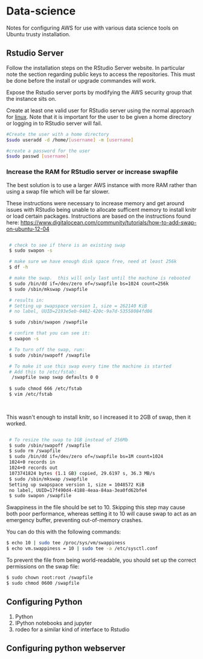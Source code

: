 # Data-science

Notes for configuring AWS for use with various data science tools on Ubuntu trusty installation.


## Rstudio Server
Follow the installation steps on the RStudio Server website. In particular note the section regarding public keys to access the repositories. This must be done before the install or upgrade commandes will work.

Expose the Rstudio server ports by modifying the AWS security group that the instance sits on.

Create at least one valid user for RStudio server using the normal approach for <a href=http://linux.die.net/man/8/useradd> linux</a>.
Note that it is important for the user to be given a home directory or logging in to RStudio server will fail. 

```bash
#Create the user with a home directory
$sudo useradd -d /home/[username] -m [username]

#create a password for the user
$sudo passwd [username]
```

### Increase the RAM for RStudio server or increase swapfile

The best solution is to use a larger AWS instance with more RAM rather than using a swap file which will be far slower.

These instructions were necessary to increase memory and get around issues with RStudio being unable to allocate sufficent memory to install knitr or load certain packages. Instructions are based on the instructions found here: https://www.digitalocean.com/community/tutorials/how-to-add-swap-on-ubuntu-12-04
```bash

 # check to see if there is an existing swap
 $ sudo swapon -s

 # make sure we have enough disk space free, need at least 256k
 $ df -h

 # make the swap.  this will only last until the machine is rebooted
 $ sudo /bin/dd if=/dev/zero of=/swapfile bs=1024 count=256k
 $ sudo /sbin/mkswap /swapfile

 # results in:
 # Setting up swapspace version 1, size = 262140 KiB
 # no label, UUID=2193e5eb-0482-420c-9a7d-53558084fd06

 $ sudo /sbin/swapon /swapfile

 # confirm that you can see it:
 $ swapon -s

 # To turn off the swap, run:
 $ sudo /sbin/swapoff /swapfile

 # To make it use this swap every time the machine is started
 # Add this to /etc/fstab:
  /swapfile swap swap defaults 0 0
 
 $ sudo chmod 666 /etc/fstab
 $ vim /etc/fstab
 
 
```

This wasn't enough to install knitr, so I increased it to 2GB of swap,
then it worked.

```bash

 # To resize the swap to 1GB instead of 256Mb
 $ sudo /sbin/swapoff /swapfile
 $ sudo rm /swapfile
 $ sudo /bin/dd if=/dev/zero of=/swapfile bs=1M count=1024
 1024+0 records in
 1024+0 records out
 1073741824 bytes (1.1 GB) copied, 29.6197 s, 36.3 MB/s
 $ sudo /sbin/mkswap /swapfile
 Setting up swapspace version 1, size = 1048572 KiB
 no label, UUID=17f490d4-4188-4eaa-84aa-3ea0fd62bfe4
 $ sudo swapon /swapfile

```
Swappiness in the file should be set to 10. Skipping this step may cause both poor performance, whereas setting it to 10 will cause swap to act as an emergency buffer, preventing out-of-memory crashes.

You can do this with the following commands:
```bash
$ echo 10 | sudo tee /proc/sys/vm/swappiness
$ echo vm.swappiness = 10 | sudo tee -a /etc/sysctl.conf
```
To prevent the file from being world-readable, you should set up the correct permissions on the swap file:
```bash
$ sudo chown root:root /swapfile 
$ sudo chmod 0600 /swapfile
```

## Configuring Python
1. Python
2. IPython notebooks and jupyter
3. rodeo for a similar kind of interface to Rstudio

## Configuring python webserver

